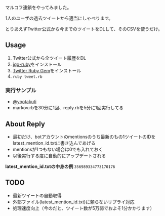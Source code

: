 マルコフ連鎖をやってみました。

1人のユーザの過去ツイートから適当にしゃべります。

とりあえずTwitter公式から今までのツイートをDLして、そのCSVを使うだけ。

## Usage
1. Twitter公式から全ツイート履歴をDL
2. [igo-ruby](https://github.com/kyow/igo-ruby)をインストール
3. [Twitter Ruby Gem](https://github.com/sferik/twitter)をインストール
4. `ruby tweet.rb`

### 実行サンプル
- [@yootakuti](https://twitter.com/yootakuti)
- markov.rbを30分に1回、reply.rbを5分に1回実行してる

## About Reply
- 最初だけ、botアカウントのmentionsのうち最新のもの1ツイートのIDをlatest_mention_id.txtに書き込んであげる
- mentionsが1つもない場合は0でも入れておく
- 以後実行する度に自動的にアップデートされる

**latest\_mention\_id.txtの中身の例**
`356989334773170176`

## TODO
- 最新ツイートの自動取得
- 外部ファイル(latest_mention_id.txt)に頼らないリプライ対応
- 処理速度向上（今のだと、ツイート数が5万弱でおよそ1分かかります）

